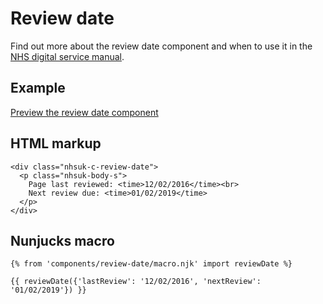 # Review date

Find out more about the review date component and when to use it in the [NHS digital service manual](https://beta.nhs.uk/service-manual/).

## Example

[Preview the review date component]()

## HTML markup

    <div class="nhsuk-c-review-date">
      <p class="nhsuk-body-s">
        Page last reviewed: <time>12/02/2016</time><br>
        Next review due: <time>01/02/2019</time>
      </p>
    </div>

## Nunjucks macro

    {% from 'components/review-date/macro.njk' import reviewDate %}

    {{ reviewDate({'lastReview': '12/02/2016', 'nextReview': '01/02/2019'}) }}
